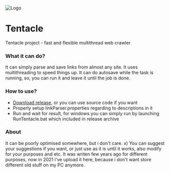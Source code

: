 
![Logo](http://dev.holy-games.space/tentacle_logo.jpg)

# Tentacle
Tentacle project - fast and flexible multithread web crawler

### What it can do?

It can simply parse and save links from almost any site. It uses multithreading to speed things up. It can do autosave while the task is running, so, you can run it and leave it until the job is done.

### How to use?

 - [Download release](https://github.com/Sasha2dx/Tentacle/releases), or you can use source code if you want
 - Properly setup linkParser.properties regarding to descriptions in it
 - Run and wait for result, for windows you can simply run by launching RunTentacle.bat which included in release archive

### About

It can be poorly optimised somewhere, but i don't care. x) You can suggest your suggestions if you want, or just use as it is until it works, also modify for your purposes and etc. It was writen few years ago for different purposes, now in 2021 i've upload it here, because i don't want store different old stuff on my PC anymore.
